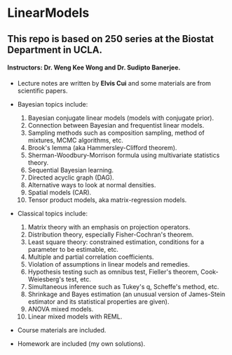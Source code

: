 # LinearModels

## This repo is based on 250 series at the Biostat Department in UCLA. 
#### Instructors: Dr. Weng Kee Wong and Dr. Sudipto Banerjee.

- Lecture notes are written by **Elvis Cui** and some materials are from scientific papers.

- Bayesian topics include:
  1. Bayesian conjugate linear models (models with conjugate prior).
  2. Connection between Bayesian and frequentist linear models.
  3. Sampling methods such as composition sampling, method of mixtures, MCMC algorithms, etc.
  4. Brook's lemma (aka Hammersley-Clifford theorem).
  5. Sherman-Woodbury-Morrison formula using multivariate statistics theory.
  6. Sequential Bayesian learning.
  7. Directed acyclic graph (DAG).
  8. Alternative ways to look at normal densities.
  9. Spatial models (CAR).
  10. Tensor product models, aka matrix-regression models.

- Classical topics include: 
  1. Matrix theory with an emphasis on projection operators.
  2. Distribution theory, especially Fisher-Cochran's theorem.
  3. Least square theory: constrained estimation, conditions for a parameter to be estimable, etc.
  4. Multiple and partial correlation coefficients.
  5. Violation of assumptions in linear models and remedies.
  6. Hypothesis testing such as omnibus test, Fieller's theorem, Cook-Weiesberg's test, etc.
  7. Simultaneous inference such as Tukey's q, Scheffe's method, etc.
  8. Shrinkage and Bayes estimation (an unusual version of James-Stein estimator and its statistical properties are given).
  9. ANOVA mixed models.
  10. Linear mixed models with REML.
  
- Course materials are included.

- Homework are included (my own solutions).
